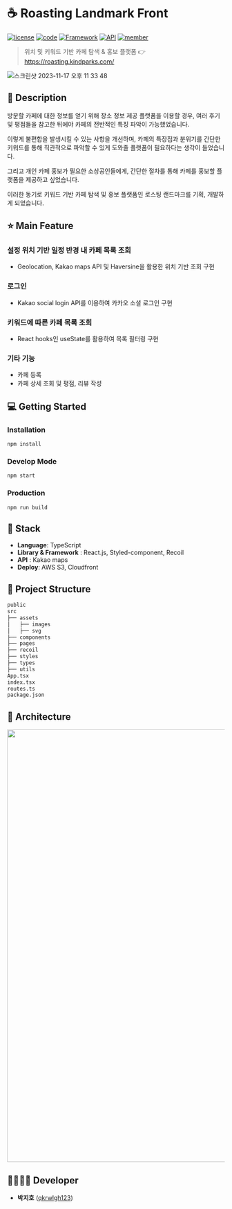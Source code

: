 # ☕ Roasting Landmark Front

[![license](https://img.shields.io/badge/License-GPL-red)](https://en.wikipedia.org/wiki/GNU_General_Public_License)
[![code](https://img.shields.io/badge/Code-Typescript-blue)](https://www.typescriptlang.org/)
[![Framework](https://img.shields.io/badge/Framework-React-orange)](https://react.dev/)
[![API](https://img.shields.io/badge/API-Kakao-blueviolet)](https://developers.kakao.com/)
[![member](https://img.shields.io/badge/Project-Personal-brightgreen)](https://github.com/qkrwlgh123)

> 위치 및 키워드 기반 카페 탐색 & 홍보 플랫폼 👉 https://roasting.kindparks.com/

![스크린샷 2023-11-17 오후 11 33 48](https://github.com/qkrwlgh123/roasting-landmark-front/assets/85853566/334aa583-1e46-496e-9315-d531e664eaec)

## 📖 Description

방문할 카페에 대한 정보를 얻기 위해 장소 정보 제공 플랫폼을 이용할 경우, 여러 후기 및 평점들을 참고한 뒤에야 카페의 전반적인 특징 파악이 가능했었습니다.

이렇게 불편함을 발생시킬 수 있는 사항을 개선하며, 카페의 특장점과 분위기를 간단한 키워드를 통해 직관적으로 파악할 수 있게 도와줄 플랫폼이 필요하다는 생각이 들었습니다.

그리고 개인 카페 홍보가 필요한 소상공인들에게, 간단한 절차를 통해 카페를 홍보할 플랫폼을 제공하고 싶었습니다.

이러한 동기로 키워드 기반 카페 탐색 및 홍보 플랫폼인 로스팅 랜드마크를 기획, 개발하게 되었습니다.

## ⭐ Main Feature

### 설정 위치 기반 일정 반경 내 카페 목록 조회

- Geolocation, Kakao maps API 및 Haversine을 활용한 위치 기반 조회 구현

### 로그인

- Kakao social login API를 이용하여 카카오 소셜 로그인 구현

### 키워드에 따른 카페 목록 조회

- React hooks인 useState를 활용하여 목록 필터링 구현

### 기타 기능

- 카페 등록
- 카페 상세 조회 및 평점, 리뷰 작성

## 💻 Getting Started

### Installation

```
npm install
```

### Develop Mode

```
npm start
```

### Production

```
npm run build
```

## 🔧 Stack

- **Language**: TypeScript
- **Library & Framework** : React.js, Styled-component, Recoil
- **API** : Kakao maps
- **Deploy**: AWS S3, Cloudfront

## :open_file_folder: Project Structure

```markdown
public
src
├── assets
│   ├── images
│   ├── svg
├── components
├── pages
├── recoil
├── styles
├── types
├── utils
App.tsx
index.tsx
routes.ts
package.json
```

## 🔨 Architecture

<img src="https://github.com/user-attachments/assets/8edebcbd-0fed-4e38-a728-fee2325764b9" width="1000">

## 👨‍👩‍👧‍👦 Developer

- **박지호** ([qkrwlgh123](https://github.com/qkrwlgh123))
